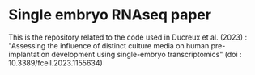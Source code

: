 # Single embryo RNAseq paper

This is the repository related to the code used in Ducreux et al. (2023) : "Assessing the influence of distinct culture media on human pre-implantation development using single-embryo transcriptomics" (doi : 10.3389/fcell.2023.1155634)
